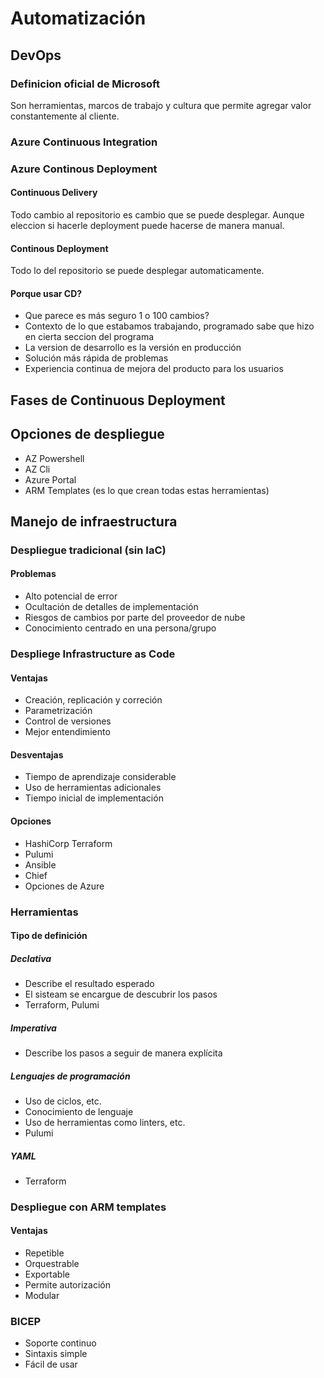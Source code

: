 # Automatización

## DevOps
### Definicion oficial de Microsoft
Son herramientas, marcos de trabajo y cultura que permite agregar valor constantemente al cliente.

### Azure Continuous Integration


### Azure Continous Deployment
#### Continuous Delivery
Todo cambio al repositorio es cambio que se puede desplegar.
Aunque eleccion si hacerle deployment puede hacerse de manera manual.

#### Continous Deployment
Todo lo del repositorio se puede desplegar automaticamente.

#### Porque usar CD?
* Que parece es más seguro 1 o 100 cambios?
* Contexto de lo que estabamos trabajando, programado sabe que hizo en cierta seccion del programa
* La version de desarrollo es la versión en producción
* Solución más rápida de problemas
* Experiencia continua de mejora del producto para los usuarios

## Fases de Continuous Deployment

## Opciones de despliegue
* AZ Powershell
* AZ Cli
* Azure Portal
* ARM Templates (es lo que crean todas estas herramientas)

## Manejo de infraestructura
### Despliegue tradicional (sin IaC)
#### Problemas
* Alto potencial de error
* Ocultación de detalles de implementación
* Riesgos de cambios por parte del proveedor de nube
* Conocimiento centrado en una persona/grupo

### Despliege Infrastructure as Code
#### Ventajas
* Creación, replicación y correción
* Parametrización
* Control de versiones
* Mejor entendimiento

#### Desventajas
* Tiempo de aprendizaje considerable
* Uso de herramientas adicionales
* Tiempo inicial de implementación

#### Opciones
* HashiCorp Terraform
* Pulumi
* Ansible
* Chief
* Opciones de Azure

### Herramientas
#### Tipo de definición
##### Declativa
* Describe el resultado esperado
* El sisteam se encargue de descubrir los pasos
* Terraform, Pulumi

##### Imperativa
* Describe los pasos a seguir de manera explícita

##### Lenguajes de programación
* Uso de ciclos, etc.
* Conocimiento de lenguaje
* Uso de herramientas como linters, etc.
* Pulumi

##### YAML
* Terraform

### Despliegue con ARM templates
#### Ventajas
* Repetible
* Orquestrable
* Exportable
* Permite autorización
* Modular

### BICEP
* Soporte continuo
* Sintaxis simple
* Fácil de usar